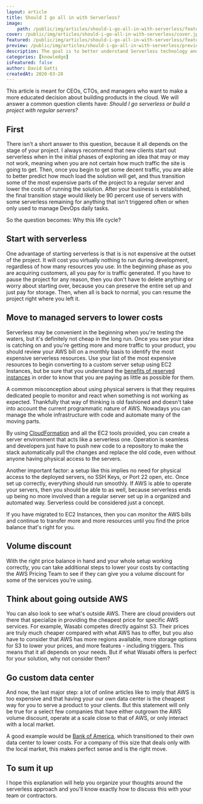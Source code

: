 ```yaml
---
layout: article
title: Should I go all in with Serverless?
image:
    path: /public/img/articles/should-i-go-all-in-with-serverless/featured.jpg
cover: /public/img/articles/should-i-go-all-in-with-serverless/cover.jpg
featured: /public/img/articles/should-i-go-all-in-with-serverless/featured.jpg
preview: /public/img/articles/should-i-go-all-in-with-serverless/preview.jpg
description: The goal is to better understand Serverless technology and how it affects your costs as your project grows.
categories: [knowledge]
isFeatured: false
author: David Gatti
createdAt: 2020-03-28
---
```


This article is meant for CEOs, CTOs, and managers who want to make a more educated decision about building products in the cloud. We will answer a common question clients have: *Should I go serverless or build a project with regular servers?*

## First

There isn't a short answer to this question, because it all depends on the stage of your project. I always recommend that new clients start out serverless when in the initial phases of exploring an idea that may or may not work, meaning when you are not certain how much traffic the site is going to get. Then, once you begin to get some decent traffic, you are able to better predict how much load the solution will get, and thus transition some of the most expensive parts of the project to a regular server and lower the costs of running the solution. After your business is established, the final transition stage would likely be 90 percent use of servers with some serverless remaining for anything that isn't triggered often or when only used to manage DevOps daily tasks.

So the question becomes: Why this life cycle?

## Start with serverless

One advantage of starting serverless is that is is not expensive at the outset of the project. It will cost you virtually nothing to run during development, regardless of how many resources you use. In the beginning phase as you are acquiring customers, all you pay for is traffic generated. If you have to pause the project for any reason, then you don't have to delete anything or worry about starting over, because you can preserve the entire set up and just pay for storage. Then, when all is back to normal, you can resume the project right where you left it.

## Move to managed servers to lower costs

Serverless may be convenient in the beginning when you're testing the waters, but it's definitely not cheap in the long run. Once you see your idea is catching on and you're getting more and more traffic to your product, you should review your AWS bill on a monthly basis to identify the most expensive serverless resources. Use your list of the most expensive resources to begin converting to a custom server setup using EC2 Instances, but be sure that you understand the [benefits of reserved instances](/articles/how-to/how-to-lower-ec2-costs.html) in order to know that you are paying as little as possible for them.

A common misconception about using physical servers is that they requires dedicated people to monitor and react when something is not working as expected. Thankfully that way of thinking is old fashioned and doesn't take into account the current programmatic nature of AWS. Nowadays you can manage the whole infrastructure with code and automate many of the moving parts.

By using [CloudFormation](/articles/knowledge/the-importance-of-cloudformation-files.html) and all the EC2 tools provided, you can create a server environment that acts like a serverless one. Operation is seamless and developers just have to push new code to a repository to make the stack automatically pull the changes and replace the old code, even without anyone having physical access to the servers.

Another important factor: a setup like this implies no need for physical access to the deployed servers, no SSH Keys, or Port 22 open, etc. Once set up correctly, everything should run smoothly. If AWS is able to operate your servers, then you should be able to as well, because serverless ends up being no more involved than a regular server set up in a organized and automated way. Serverless could be considered just a concept.

If you have migrated to EC2 Instances, then you can monitor the AWS bills and continue to transfer more and more resources until you find the price balance that's right for you.

## Volume discount

With the right price balance in hand and your whole setup working correctly, you can take additional steps to lower your costs by contacting the AWS Pricing Team to see if they can give you a volume discount for some of the services you're using. 

## Think about going outside AWS

You can also look to see what's outside AWS. There are cloud providers out there that specialize in providing the cheapest price for specific AWS services. For example, Wasabi competes directly against S3. Their prices are truly much cheaper compared with what AWS has to offer, but you also have to consider that AWS has more regions available, more storage options for S3 to lower your prices, and more features - including triggers. This means that it all depends on your needs. But if what Wasabi offers is perfect for your solution, why not consider them?

## Go custom data center

And now, the last major step: a lot of online articles like to imply that AWS is too expensive and that having your our own data center is the cheapest way for you to serve a product to your clients. But this statement will only be true for a select few companies that have either outgrown the AWS volume discount, operate at a scale close to that of AWS, or only interact with a local market.

A good example would be [Bank of America](https://www.businessinsider.com/bank-of-americas-350-million-internal-cloud-bet-striking-payoff-2019-10), which transitioned to their own data center to lower costs. For a company of this size that deals only with the local market, this makes perfect sense and is the right move. 

## To sum it up

I hope this explanation will help you organize your thoughts around the serverless approach and you'll know exactly how to discuss this with your team or contractors.
